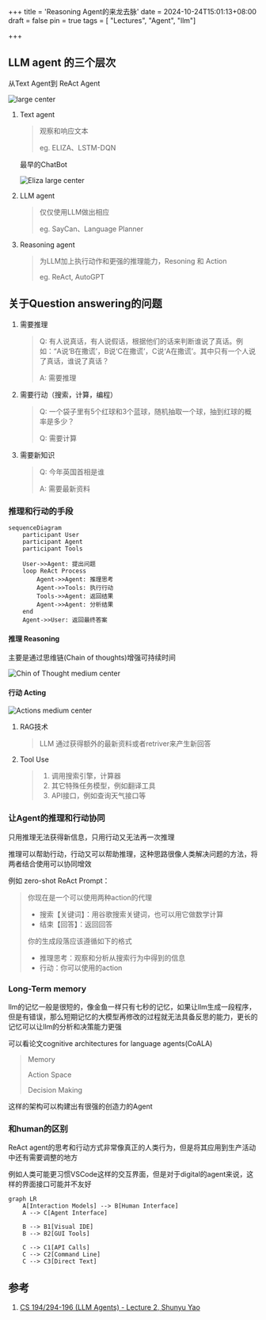 +++
title = 'Reasoning Agent的来龙去脉'
date = 2024-10-24T15:01:13+08:00
draft = false
pin = true
tags = [ "Lectures", "Agent", "llm"]

+++

## LLM agent 的三个层次

从Text Agent到 ReAct Agent



![ large center](https://raw.githubusercontent.com/looechao/blogimg/main/2024/llm-1.png)

1. Text agent

   > 观察和响应文本
   >
   > eg. ELIZA、LSTM-DQN

   最早的ChatBot

   ![Eliza large center](https://upload.wikimedia.org/wikipedia/commons/4/4e/ELIZA_conversation.jpg)

2. LLM agent

   > 仅仅使用LLM做出相应
   >
   > eg. SayCan、Language Planner

3. Reasoning agent

   > 为LLM加上执行动作和更强的推理能力，Resoning 和 Action
   >
   > eg. ReAct, AutoGPT



## 关于Question answering的问题



1. 需要推理

   > Q: 有人说真话，有人说假话，根据他们的话来判断谁说了真话。例如：“A说‘B在撒谎’，B说‘C在撒谎’，C说‘A在撒谎’。其中只有一个人说了真话，谁说了真话？
   >
   > A: 需要推理

2. 需要行动（搜索，计算，编程）

   > Q: 一个袋子里有5个红球和3个蓝球，随机抽取一个球，抽到红球的概率是多少？
   >
   > Q: 需要计算

3. 需要新知识

   >Q: 今年英国首相是谁
   >
   >A: 需要最新资料

### 推理和行动的手段

```mermaid
sequenceDiagram
    participant User
    participant Agent
    participant Tools
    
    User->>Agent: 提出问题
    loop ReAct Process
        Agent->>Agent: 推理思考
        Agent->>Tools: 执行行动
        Tools->>Agent: 返回结果
        Agent->>Agent: 分析结果
    end
    Agent->>User: 返回最终答案
```



#### **推理** Reasoning

主要是通过思维链(Chain of thoughts)增强可持续时间

![Chin of Thought medium center](https://raw.githubusercontent.com/looechao/blogimg/main/2024/llm-2.png)

#### **行动** Acting

![Actions medium center](https://raw.githubusercontent.com/looechao/blogimg/main/2024/llm-3.png)

1. RAG技术

   > LLM 通过获得额外的最新资料或者retriver来产生新回答

2. Tool Use

   > 1. 调用搜索引擎，计算器
   > 2. 其它特殊任务模型，例如翻译工具
   > 3. API接口，例如查询天气接口等

### 让Agent的推理和行动协同

只用推理无法获得新信息，只用行动又无法再一次推理

推理可以帮助行动，行动又可以帮助推理，这种思路很像人类解决问题的方法，将两者结合使用可以协同增效

例如 zero-shot ReAct Prompt：

> 你现在是一个可以使用两种action的代理
>
> - 搜索【关键词】：用谷歌搜索关键词，也可以用它做数学计算
> - 结束【回答】：返回回答
>
> 你的生成段落应该遵循如下的格式
>
> - 推理思考：观察和分析从搜索行为中得到的信息
> - 行动：你可以使用的action

### Long-Term memory

llm的记忆一般是很短的，像金鱼一样只有七秒的记忆，如果让llm生成一段程序，但是有错误，那么短期记忆的大模型再修改的过程就无法具备反思的能力，更长的记忆可以让llm的分析和决策能力更强

可以看论文cognitive architectures for language agents(CoALA)

> Memory
>
> Action Space 
>
> Decision Making

这样的架构可以构建出有很强的创造力的Agent

### 和human的区别

ReAct agent的思考和行动方式非常像真正的人类行为，但是将其应用到生产活动中还有需要调整的地方

例如人类可能更习惯VSCode这样的交互界面，但是对于digital的agent来说，这样的界面接口可能并不友好

```mermaid
graph LR
    A[Interaction Models] --> B[Human Interface]
    A --> C[Agent Interface]
    
    B --> B1[Visual IDE]
    B --> B2[GUI Tools]
    
    C --> C1[API Calls]
    C --> C2[Command Line]
    C --> C3[Direct Text]
```

## 参考

1. [CS 194/294-196 (LLM Agents) - Lecture 2, Shunyu Yao](https://www.youtube.com/watch?v=RM6ZArd2nVc)
